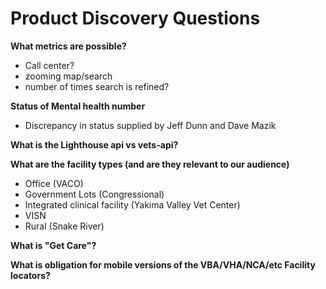 # Product Discovery Questions

**What metrics are possible?**
  - Call center?
  - zooming map/search
  - number of times search is refined?
  
**Status of Mental health number**
- Discrepancy in status supplied by Jeff Dunn and Dave Mazik

**What is the Lighthouse api vs vets-api?**

**What are the facility types (and are they relevant to our audience)**
- Office (VACO)
- Government Lots (Congressional)
- Integrated clinical facility (Yakima Valley Vet Center)
- VISN
- Rural (Snake River)

**What is "Get Care"?**

**What is obligation for mobile versions of the VBA/VHA/NCA/etc Facility locators?**






